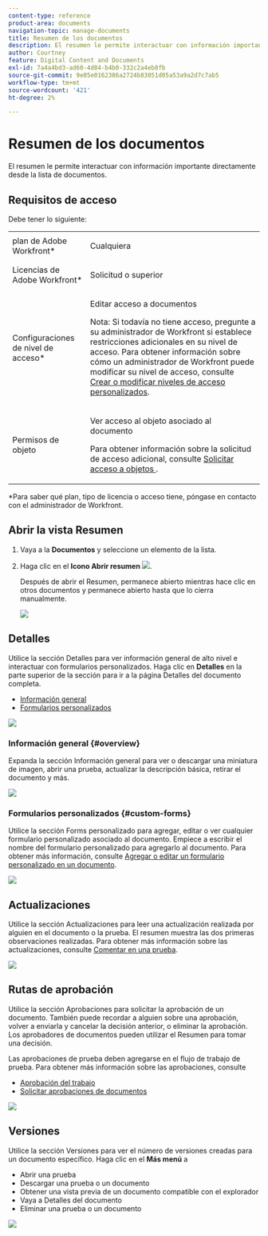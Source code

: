 ```yaml
---
content-type: reference
product-area: documents
navigation-topic: manage-documents
title: Resumen de los documentos
description: El resumen le permite interactuar con información importante directamente desde la lista de documentos.
author: Courtney
feature: Digital Content and Documents
exl-id: 7a4a4bd3-ad60-4d84-b4b0-332c2a4eb8fb
source-git-commit: 9e05e0162386a2724b83051d05a53a9a2d7c7ab5
workflow-type: tm+mt
source-wordcount: '421'
ht-degree: 2%

---
```


# Resumen de los documentos

El resumen le permite interactuar con información importante directamente desde la lista de documentos.

## Requisitos de acceso

Debe tener lo siguiente:

<table style="table-layout:auto"> 
 <col> 
 </col> 
 <col> 
 </col> 
 <tbody> 
  <tr> 
   <td role="rowheader">plan de Adobe Workfront*</td> 
   <td> <p> Cualquiera</p> </td> 
  </tr> 
  <tr> 
   <td role="rowheader">Licencias de Adobe Workfront*</td> 
   <td> <p>Solicitud o superior</p> </td> 
  </tr> 
  <tr data-mc-conditions=""> 
   <td role="rowheader">Configuraciones de nivel de acceso*</td> 
   <td> <p>Editar acceso a documentos</p> <p>Nota: Si todavía no tiene acceso, pregunte a su administrador de Workfront si establece restricciones adicionales en su nivel de acceso. Para obtener información sobre cómo un administrador de Workfront puede modificar su nivel de acceso, consulte <a href="../../administration-and-setup/add-users/configure-and-grant-access/create-modify-access-levels.md" class="MCXref xref">Crear o modificar niveles de acceso personalizados</a>.</p> </td> 
  </tr> 
  <tr data-mc-conditions=""> 
   <td role="rowheader">Permisos de objeto</td> 
   <td> <p>Ver acceso al objeto asociado al documento</p> <p>Para obtener información sobre la solicitud de acceso adicional, consulte <a href="../../workfront-basics/grant-and-request-access-to-objects/request-access.md" class="MCXref xref">Solicitar acceso a objetos </a>.</p> </td> 
  </tr> 
 </tbody> 
</table>

&#42;Para saber qué plan, tipo de licencia o acceso tiene, póngase en contacto con el administrador de Workfront.

## Abrir la vista Resumen

1. Vaya a la **Documentos** y seleccione un elemento de la lista.
1. Haga clic en el **Icono Abrir resumen** ![](assets/qs-summary-in-new-toolbar-small.png).

   Después de abrir el Resumen, permanece abierto mientras hace clic en otros documentos y permanece abierto hasta que lo cierra manualmente.

   ![](assets/summary-details-350x585.png)

## Detalles

Utilice la sección Detalles para ver información general de alto nivel e interactuar con formularios personalizados. Haga clic en **Detalles** en la parte superior de la sección para ir a la página Detalles del documento completa.

* [Información general](#overview)
* [Formularios personalizados](#custom-forms)

![](assets/copy-of-doc-summary-details-section-350x404.png)

### Información general {#overview}

Expanda la sección Información general para ver o descargar una miniatura de imagen, abrir una prueba, actualizar la descripción básica, retirar el documento y más.

![](assets/copy-of-doc-summary-with-overview-350x560.png)

### Formularios personalizados {#custom-forms}

Utilice la sección Forms personalizado para agregar, editar o ver cualquier formulario personalizado asociado al documento. Empiece a escribir el nombre del formulario personalizado para agregarlo al documento. Para obtener más información, consulte [Agregar o editar un formulario personalizado en un documento](../../documents/managing-documents/add-custom-form-documents.md).

![](assets/add-custom-form-doc-summary-350x265.png)

## Actualizaciones

Utilice la sección Actualizaciones para leer una actualización realizada por alguien en el documento o la prueba. El resumen muestra las dos primeras observaciones realizadas. Para obtener más información sobre las actualizaciones, consulte [Comentar en una prueba](../../review-and-approve-work/proofing/reviewing-proofs-within-workfront/comment-on-a-proof/comment-on-proof.md).

![](assets/summary-upddates,-approvals,-versions,-custom-forms-350x415.png)

## Rutas de aprobación

Utilice la sección Aprobaciones para solicitar la aprobación de un documento. También puede recordar a alguien sobre una aprobación, volver a enviarla y cancelar la decisión anterior, o eliminar la aprobación. Los aprobadores de documentos pueden utilizar el Resumen para tomar una decisión.

Las aprobaciones de prueba deben agregarse en el flujo de trabajo de prueba. Para obtener más información sobre las aprobaciones, consulte

* [Aprobación del trabajo](../../review-and-approve-work/manage-approvals/approving-work.md)
* [Solicitar aprobaciones de documentos](../../review-and-approve-work/manage-approvals/request-document-approvals.md)

![](assets/summary-upddates,-approvals,-versions,-custom-forms-350x415.png)

## Versiones

Utilice la sección Versiones para ver el número de versiones creadas para un documento específico. Haga clic en el **Más menú** a

* Abrir una prueba
* Descargar una prueba o un documento
* Obtener una vista previa de un documento compatible con el explorador
* Vaya a Detalles del documento
* Eliminar una prueba o un documento

![](assets/summary-upddates,-approvals,-versions,-custom-forms-350x415.png)

